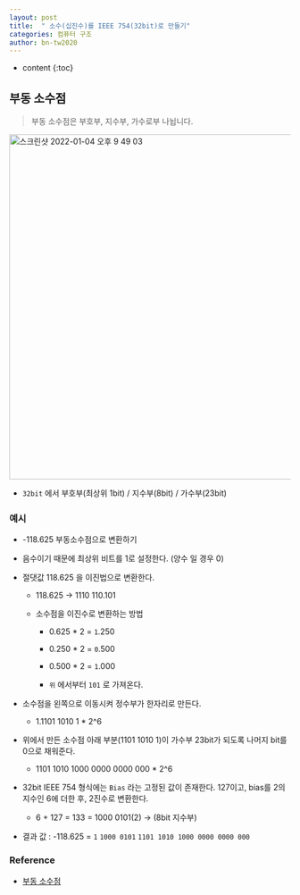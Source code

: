 ```yaml
---
layout: post
title:  " 소수(십진수)를 IEEE 754(32bit)로 만들기"
categories: 컴퓨터 구조
author: bn-tw2020
---
```

* content
{:toc}

## 부동 소수점

> 부동 소수점은 부호부, 지수부, 가수로부 나뉩니다.

<img width="618" alt="스크린샷 2022-01-04 오후 9 49 03" src="https://user-images.githubusercontent.com/66770613/148061523-99909fae-f03e-4595-ae63-c3ad9f269c1d.png">






* `32bit` 에서 부호부(최상위 1bit) / 지수부(8bit) / 가수부(23bit)


### 예시

* -118.625 부동소수점으로 변환하기

* 음수이기 때문에 최상위 비트를 1로 설정한다. (양수 일 경우 0)

* 절댓값 118.625 을 이진법으로 변환한다.

  * 118.625 -> 1110 110.101

  * 소수점을 이진수로 변환하는 방법

    * 0.625 * 2 = `1`.250

    * 0.250 * 2 = `0`.500

    * 0.500 * 2 = `1`.000

    * `위` 에서부터 `101` 로 가져온다.

* 소수점을 왼쪽으로 이동시켜 정수부가 한자리로 만든다.

  * 1.1101 1010 1 * 2^6

* 위에서 만든 소수점 아래 부분(1101 1010 1)이 가수부 23bit가 되도록 나머지 bit를 0으로 채워준다.

  * 1101 1010 1000 0000 0000 000 * 2^6

* 32bit IEEE 754 형식에는 `Bias` 라는 고정된 값이 존재한다. 127이고, bias를 2의 지수인 6에 더한 후, 2진수로 변환한다.

  * 6 + 127 = 133 = 1000 0101(2) -> (8bit 지수부)

* 결과 값 : -118.625 = `1` `1000 0101` `1101 1010 1000 0000 0000 000` 

### Reference

* [부동 소수점](https://ko.wikipedia.org/wiki/%EB%B6%80%EB%8F%99%EC%86%8C%EC%88%98%EC%A0%90)
     
